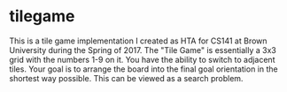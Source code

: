 # tilegame

This is a tile game implementation I created as HTA for CS141 at Brown University during the Spring of 2017. The "Tile Game" is essentially a 3x3 grid with the numbers 1-9 on it. You have the ability to switch to adjacent tiles. Your goal is to arrange the board into the final goal orientation in the shortest way possible. This can be viewed as a search problem.
